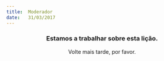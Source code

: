 ```yaml
---
title:  Moderador
date:   31/03/2017
---
```


### <center>Estamos a trabalhar sobre esta lição.</center>
<center>Volte mais tarde, por favor.</center>